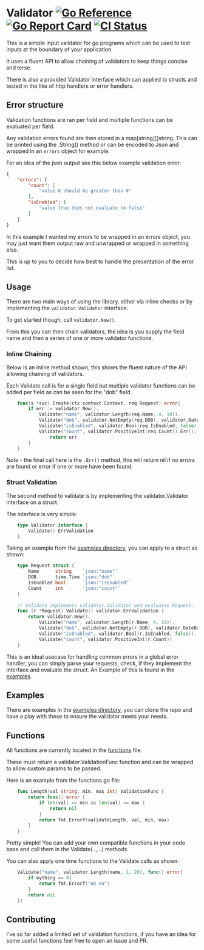 # Validator [![Go Reference](https://pkg.go.dev/badge/github.com/theflyingcodr/govalidator.svg)](https://pkg.go.dev/github.com/theflyingcodr/govalidator) [![Go Report Card](https://goreportcard.com/badge/github.com/theflyingcodr/govalidator)](https://goreportcard.com/report/github.com/theflyingcodr/govalidator) [![CI Status](https://github.com/theflyingcodr/govalidator/workflows/Go/badge.svg)](https://github.com/theflyingcodr/govalidator/actions?query=workflow%3AGo)

This is a simple input validator for go programs which can be used to test inputs at the boundary of your application.

It uses a fluent API to allow chaining of validators to keep things concise and terse.

There is also a provided Validator interface which can applied to structs and tested in the like of http handlers or error handlers.

## Error structure

Validation functions are ran per field and multiple functions can be evaluated per field.

Any validation errors found are then stored in a map[string][]string. This can be printed using the .String() method or can be encoded to Json and wrapped in an `errors` object for example.

For an idea of the json output see this below example validation error:

```json
{
    "errors": {
        "count": [
            "value 0 should be greater than 0"
        ],
        "isEnabled": [
            "value true does not evaluate to false"
        ]
    }
}
```

In this example I wanted my errors to be wrapped in an errors object, you may just want them output raw and unwrapped or wrapped in something else.

This is up to you to decide how best to handle the presentation of the error list.

## Usage

There are two main ways of using the library, either via inline checks or by implementing the `validator.Validator` interface.

To get started though, call `validator.New()`.

From this you can then chain validators, the idea is you supply the field name and then a series of one or more validator functions.

### Inline Chaining

Below is an inline method shown, this shows the fluent nature of the API allowing chaining of validators.

Each Validate call is for a single field but multiple validator functions can be added per field as can be seen for the "dob" field.

```go
    func(s *svc) Create(ctx context.Context, req Request) error{
        if err := validator.New().
            Validate("name", validator.Length(req.Name, 4, 10)).
            Validate("dob", validator.NotEmpty(req.DOB), validator.DateBefore(req.DOB, time.Now().AddDate(-16, 0, 0))).
            Validate("isEnabled", validator.Bool(req.IsEnabled, false)).
            Validate("count", validator.PositiveInt(req.Count)).Err(); err != nil {
                return err
        }
    }
```

*Note* - the final call here is the `.Err()` method, this will return nil if no errors are found or error if one or more have been found.

### Struct Validation

The second method to validate is by implementing the validator.Validator interface on a struct.

The interface is very simple:

```go
    type Validator interface {
        Validate() ErrValidation
    }
```

Taking an example from the [examples directory](examples), you can apply to a struct as shown:

```go
    type Request struct {
        Name      string    `json:"name"`
        DOB       time.Time `json:"dob"`
        IsEnabled bool      `json:"isEnabled"`
        Count     int       `json:"count"`
    }
    
    // Validate implements validator.Validator and evaluates Request.
    func (r *Request) Validate() validator.ErrValidation {
        return validator.New().
            Validate("name", validator.Length(r.Name, 4, 10)).
            Validate("dob", validator.NotEmpty(r.DOB), validator.DateBefore(r.DOB, time.Now().AddDate(-16, 0, 0))).
            Validate("isEnabled", validator.Bool(r.IsEnabled, false)).
            Validate("count", validator.PositiveInt(r.Count))
    }
```

This is an ideal usecase for handling common errors in a global error handler, you can simply parse your requests, check, if they implement the interface and evaluate the struct. An Example of this is found in the [examples](examples).

## Examples

There are examples in the [examples directory](examples), you can clone the repo and have a play with these to ensure the validator meets your needs.

## Functions

All functions are currently located in the [functions](functions.go) file.

These must return a validator.ValidationFunc function and can be wrapped to allow custom params to be passed.

Here is an example from the functions.go file:

```go
    func Length(val string, min, max int) ValidationFunc {
        return func() error {
            if len(val) >= min && len(val) <= max {
                return nil
            }
            return fmt.Errorf(validateLength, val, min, max)
        }
    }
```

Pretty simple! You can add your own compatible functions in your code base and call them in the Validate(..,...) methods.

You can also apply one time functions to the Validate calls as shown:

```go
    Validate("name", validator.Length(name, 1, 20), func() error{
        if mything == 0{
            return fmt.Errorf("oh no")
        }
        return nil
    })
```

## Contributing

I've so far added a limited set of validation functions, if you have an idea for some useful functions feel free to open an issue and PR.
